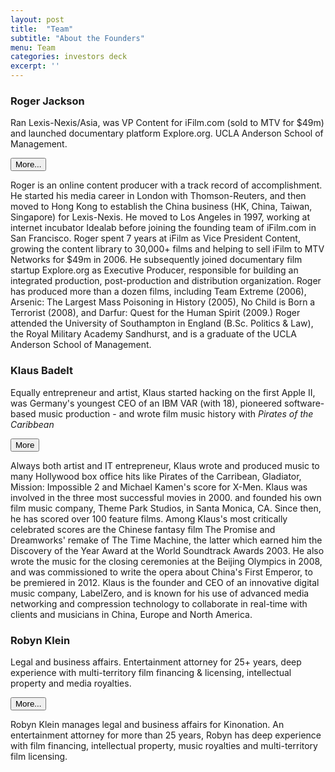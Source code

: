 ```yaml
---
layout: post
title:  "Team"
subtitle: "About the Founders"
menu: Team
categories: investors deck
excerpt: ''
---
```

<div class="col-lg-4">
  <h3>Roger Jackson</h3>
  <p class="lead">
    Ran Lexis-Nexis/Asia, was VP Content for iFilm.com (sold to MTV for $49m) and launched documentary platform Explore.org. UCLA Anderson School of Management.
  </p>
  <button type="button" class="btn btn-default" data-toggle="collapse" data-target="#roger">
    More...
  </button>
  <p id="roger" class="collapse">Roger is an online content producer with a track record of accomplishment.  He started his media career in London with Thomson-Reuters, and then moved to Hong Kong to establish the China business (HK, China, Taiwan, Singapore) for Lexis-Nexis.  He moved to Los Angeles in 1997, working at internet incubator Idealab before joining the founding team of iFilm.com in San Francisco.  Roger spent 7 years at iFilm as Vice President Content, growing the content library to 30,000+ films and helping to sell iFilm to MTV Networks for $49m in 2006.  He subsequently joined documentary film startup Explore.org as Executive Producer, responsible for building an integrated production, post-production and distribution organization.  Roger has produced more than a dozen films, including Team Extreme (2006), Arsenic: The Largest Mass Poisoning in History (2005), No Child is Born a Terrorist (2008), and Darfur: Quest for the Human Spirit (2009.) Roger attended the University of Southampton in England (B.Sc. Politics & Law), the Royal Military Academy Sandhurst, and is a graduate of the UCLA Anderson School of Management.</p>
</div>

<div class="col-lg-4">
  <h3>Klaus Badelt</h3>
  <p class="lead">
    Equally entrepreneur and artist, Klaus started hacking on the first Apple II, was Germany's youngest CEO of an IBM VAR (with 18), pioneered software-based music production - and wrote film music history with <em>Pirates of the Caribbean</em>
  </p>
  <button type="button" class="btn btn-default" data-toggle="collapse" data-target="#klaus">
    More
  </button>
  <p id="klaus" class="collapse">Always both artist and IT entrepreneur, Klaus wrote and produced music to many Hollywood box office hits like Pirates of the Carribean, Gladiator, Mission: Impossible 2 and Michael Kamen's score for X-Men. Klaus was involved in the three most successful movies in 2000. and founded his own film music company, Theme Park Studios, in Santa Monica, CA. Since then, he has scored over 100 feature films. Among Klaus's most critically celebrated scores are the Chinese fantasy film The Promise and Dreamworks' remake of The Time Machine, the latter which earned him the Discovery of the Year Award at the World Soundtrack Awards 2003. He also wrote the music for the closing ceremonies at the Beijing Olympics in 2008, and was commissioned to write the opera about China's First Emperor, to be premiered in 2012.  Klaus is the founder and CEO of an innovative digital music company, LabelZero, and is known for his use of advanced media networking and compression technology to collaborate in real-time with clients and musicians in China, Europe and North America.</p>
</div>

<div class="col-lg-4">
  <h3>Robyn Klein</h3>
  <p class="lead">
    Legal and business affairs. Entertainment attorney for 25+ years, deep experience with multi-territory film financing & licensing, intellectual property and media royalties.
  </p>
  <button type="button" class="btn btn-default" data-toggle="collapse" data-target="#robyn">
    More...
  </button>
  <p id="robyn" class="collapse">Robyn Klein manages legal and business affairs for Kinonation.  An entertainment attorney for more than 25 years, Robyn has deep experience with film financing, intellectual property, music royalties and multi-territory film licensing.</p>
</div>
